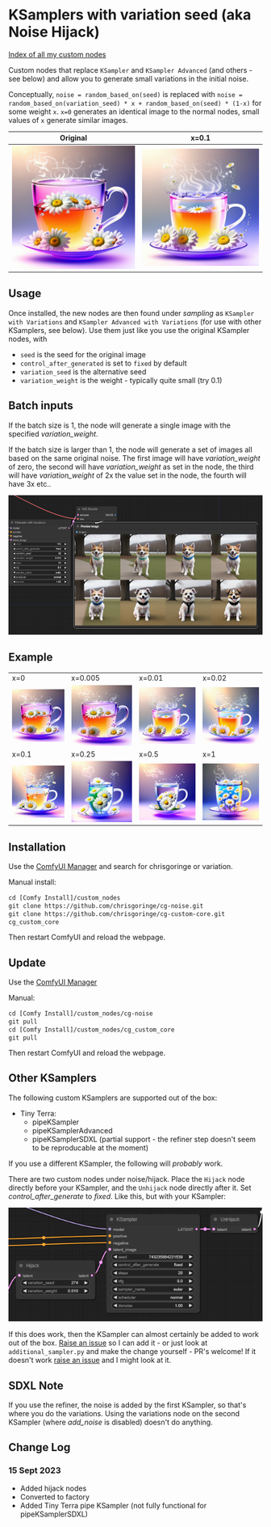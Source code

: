 # KSamplers with variation seed (aka Noise Hijack)

[Index of all my custom nodes](https://github.com/chrisgoringe/cg-nodes-index)

Custom nodes that replace `KSampler` and `KSampler Advanced` (and others - see below) and allow you to generate small variations in the initial noise.

Conceptually, `noise = random_based_on(seed)` is replaced with `noise = random_based_on(variation_seed) * x + random_based_on(seed) * (1-x)` for some weight `x`. `x=0` generates an identical image to the normal nodes, small values of `x` generate similar images.

|Original|x=0.1|
|-|-|
|![Original](docs/variation_000.png)|![Variation](docs/variation_010.png)|

## Usage

Once installed, the new nodes are then found under *sampling* as `KSampler with Variations` and `KSampler Advanced with Variations` (for use with other KSamplers, see below). Use them just like you use the original KSampler nodes, with

- `seed` is the seed for the original image
- `control_after_generated` is set to `fixed` by default
- `variation_seed` is the alternative seed
- `variation_weight` is the weight - typically quite small (try 0.1)

## Batch inputs

If the batch size is 1, the node will generate a single image with the specified *variation_weight*.

If the batch size is larger than 1, the node will generate a set of images all based on the same
original noise. The first image will have *variation_weight* of zero, the second will have *variation_weight* as set in the node, the third will have *variation_weight* of 2x the value set in the node, the fourth will have 3x etc..

![like this](docs/batch.png)

## Example

|||||
|-|-|-|-|
|x=0|x=0.005|x=0.01|x=0.02|
|![Original](docs/variation_000.png)|![x=0.005](docs/variation_005.png)|![x=0.010](docs/variation_010.png)|![x=0.2](docs/variation_020.png)|
|x=0.1|x=0.25|x=0.5|x=1|
|![x=0.1](docs/variation_100.png)|![x=0.25](docs/variation_250.png)|![x=05](docs/variation_500.png)|![x=1](docs/variation_1000.png)|

## Installation

Use the [ComfyUI Manager](https://github.com/ltdrdata/ComfyUI-Manager) and search for chrisgoringe or variation.

Manual install:
```
cd [Comfy Install]/custom_nodes
git clone https://github.com/chrisgoringe/cg-noise.git
git clone https://github.com/chrisgoringe/cg-custom-core.git cg_custom_core
```
Then restart ComfyUI and reload the webpage.

## Update

Use the [ComfyUI Manager](https://github.com/ltdrdata/ComfyUI-Manager)

Manual:
```
cd [Comfy Install]/custom_nodes/cg-noise
git pull
cd [Comfy Install]/custom_nodes/cg_custom_core
git pull
```
Then restart ComfyUI and reload the webpage.

## Other KSamplers

The following custom KSamplers are supported out of the box:
- Tiny Terra: 
    - pipeKSampler
    - pipeKSamplerAdvanced
    - pipeKSamplerSDXL (partial support - the refiner step doesn't seem to be reproducable at the moment)

If you use a different KSampler, the following will *probably* work.

There are two custom nodes under noise/hijack. Place the `Hijack` node directly before your KSampler, and the `Unhijack` node directly after it. Set *control_after_generate* to *fixed*. Like this, but with your KSampler:

![hijack](docs/hijack.png)

If this does work, then the KSampler can almost certainly be added to work out of the box. [Raise an issue](https://github.com/chrisgoringe/cg-noise/issues) so I can add it - or just look at `additional_sampler.py` and make the change yourself - PR's welcome! If it doesn't work [raise an issue](https://github.com/chrisgoringe/cg-noise/issues) and I might look at it.

## SDXL Note

If you use the refiner, the noise is added by the first KSampler, so that's where you do the variations. Using the variations node on the second KSampler (where *add_noise* is disabled) doesn't do anything.

## Change Log

### 15 Sept 2023

- Added hijack nodes
- Converted to factory 
- Added Tiny Terra pipe KSampler (not fully functional for pipeKSamplerSDXL)

